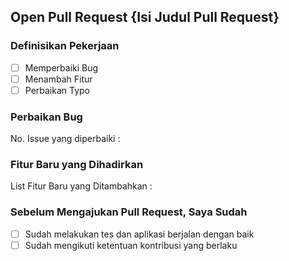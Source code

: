 ## Open Pull Request {Isi Judul Pull Request}

### Definisikan Pekerjaan
- [ ] Memperbaiki Bug
- [ ] Menambah Fitur
- [ ] Perbaikan Typo

### Perbaikan Bug
No. Issue yang diperbaiki :

### Fitur Baru yang Dihadirkan
List Fitur Baru yang Ditambahkan :

### Sebelum Mengajukan Pull Request, Saya Sudah

- [ ] Sudah melakukan tes dan aplikasi berjalan dengan baik
- [ ] Sudah mengikuti ketentuan kontribusi yang berlaku
